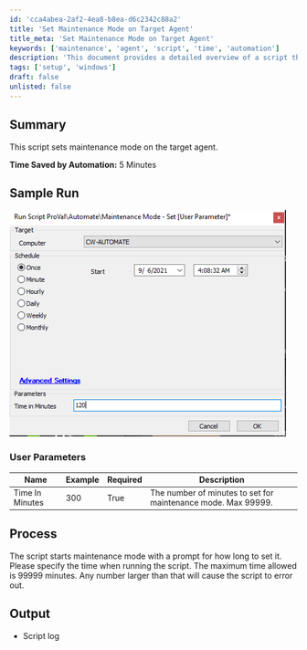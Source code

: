 ```yaml
---
id: 'cca4abea-2af2-4ea8-b8ea-d6c2342c88a2'
title: 'Set Maintenance Mode on Target Agent'
title_meta: 'Set Maintenance Mode on Target Agent'
keywords: ['maintenance', 'agent', 'script', 'time', 'automation']
description: 'This document provides a detailed overview of a script that sets maintenance mode on the target agent, including user parameters, process description, and expected output.'
tags: ['setup', 'windows']
draft: false
unlisted: false
---
```


## Summary

This script sets maintenance mode on the target agent.

**Time Saved by Automation:** 5 Minutes

## Sample Run

![Sample Run](../../../static/img/Maintenance-Mode---Set/image_1.png)

### User Parameters

| Name                | Example | Required | Description                                                                 |
|---------------------|---------|----------|-----------------------------------------------------------------------------|
| Time In Minutes     | 300     | True     | The number of minutes to set for maintenance mode. Max 99999.             |

## Process

The script starts maintenance mode with a prompt for how long to set it. Please specify the time when running the script. The maximum time allowed is 99999 minutes. Any number larger than that will cause the script to error out.

## Output

- Script log

